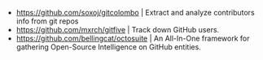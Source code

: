 - https://github.com/soxoj/gitcolombo | Extract and analyze contributors info from git repos
- https://github.com/mxrch/gitfive | Track down GitHub users.
- https://github.com/bellingcat/octosuite | An All-In-One framework for gathering Open-Source Intelligence on GitHub entities.
